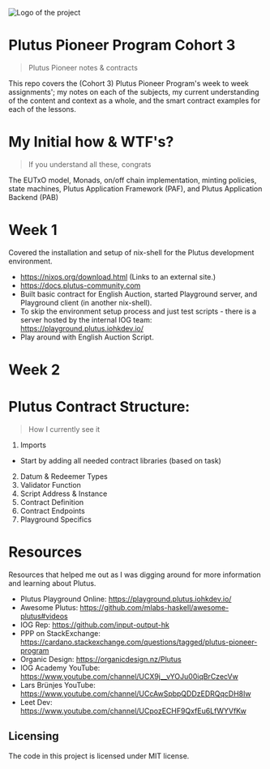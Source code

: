 ![Logo of the project](https://raw.githubusercontent.com/csharpener22/plutus-pioneer-homework/main/plutus.jpg)

# Plutus Pioneer Program Cohort 3
> Plutus Pioneer notes & contracts

This repo covers the (Cohort 3) Plutus Pioneer Program's week to week assignments'; my notes on each of the subjects, my current understanding of the content and context as a whole, and the smart contract examples for each of the lessons.

# My Initial how & WTF's?
> If you understand all these, congrats

The EUTxO model, Monads, on/off chain implementation, minting policies, state machines, Plutus Application Framework (PAF), and Plutus Application Backend (PAB)

# Week 1

Covered the installation and setup of nix-shell for the Plutus development environment.
- https://nixos.org/download.html (Links to an external site.)
- https://docs.plutus-community.com
- Built basic contract for English Auction, started Playground server, and Playground client (in another nix-shell).
- To skip the environment setup process and just test scripts - there is a server hosted by the internal IOG team: https://playground.plutus.iohkdev.io/
- Play around with English Auction Script.

# Week 2
<!-- # Week 3
# Week 4
# Week 5
# Week 6
# Week 7
# Week 8
# Week 9
# Week 10 -->

# Plutus Contract Structure:
> How I currently see it

1. Imports
 - Start by adding all needed contract libraries (based on task)
2. Datum & Redeemer Types
3. Validator Function
4. Script Address & Instance
5. Contract Definition
6. Contract Endpoints
7. Playground Specifics
# Resources

Resources that helped me out as I was digging around for more information and learning about Plutus.

- Plutus Playground Online: https://playground.plutus.iohkdev.io/
- Awesome Plutus: https://github.com/mlabs-haskell/awesome-plutus#videos
- IOG Rep: https://github.com/input-output-hk
- PPP on StackExchange: https://cardano.stackexchange.com/questions/tagged/plutus-pioneer-program
- Organic Design: https://organicdesign.nz/Plutus
- IOG Academy YouTube: https://www.youtube.com/channel/UCX9j__vYOJu00iqBrCzecVw
- Lars Brünjes YouTube: https://www.youtube.com/channel/UCcAwSpbpQDDzEDRQqcDH8Iw
- Leet Dev: https://www.youtube.com/channel/UCpozECHF9QxfEu6LfWYVfKw
## Licensing

The code in this project is licensed under MIT license.
